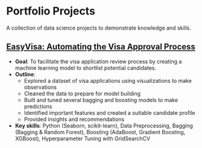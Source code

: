 # Portfolio Projects
A collection of data science projects to demonstrate knowledge and skills.

## [EasyVisa: Automating the Visa Approval Process](EasyVisa.ipynb)
- **Goal**: To facilitate the visa application review process by creating a machine learning model to shortlist potential candidates.
- **Outline**:
  - Explored a dataset of visa applications using visualizations to make observations
  - Cleaned the data to prepare for model building
  - Built and tuned several bagging and boosting models to make predictions
  - Identified important features and created a suitable candidate profile
  - Provided insights and recommendations
- **Key skills**: Python (Seaborn, scikit-learn), Data Preprocessing, Bagging (Bagging & Random Forest), Boosting (AdaBoost, Gradient Boosting, XGBoost), Hyperparameter Tuning with GridSearchCV
